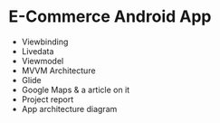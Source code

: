 # E-Commerce Android App


- Viewbinding
- Livedata
- Viewmodel
- MVVM Architecture
- Glide
- Google Maps & a article on it
- Project report
- App architecture diagram

